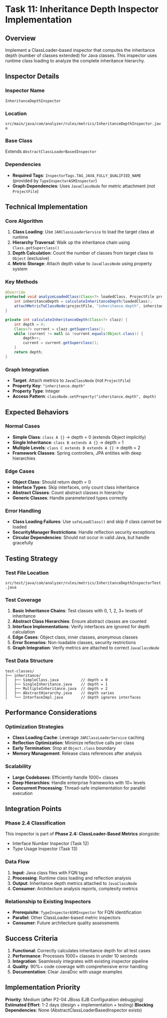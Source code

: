 # Task 11: Inheritance Depth Inspector Implementation

## Overview
Implement a ClassLoader-based inspector that computes the inheritance depth (number of classes extended) for Java classes. This inspector uses runtime class loading to analyze the complete inheritance hierarchy.

## Inspector Details

### Inspector Name
`InheritanceDepthInspector`

### Location
`src/main/java/com/analyzer/rules/metrics/InheritanceDepthInspector.java`

### Base Class
Extends `AbstractClassLoaderBasedInspector`

### Dependencies
- **Required Tags**: `InspectorTags.TAG_JAVA_FULLY_QUALIFIED_NAME` (provided by `TypeInspectorASMInspector`)
- **Graph Dependencies**: Uses `JavaClassNode` for metric attachment (not `ProjectFile`)

## Technical Implementation

### Core Algorithm
1. **Class Loading**: Use `JARClassLoaderService` to load the target class at runtime
2. **Hierarchy Traversal**: Walk up the inheritance chain using `Class.getSuperclass()`
3. **Depth Calculation**: Count the number of classes from target class to `Object` (exclusive)
4. **Metric Storage**: Attach depth value to `JavaClassNode` using property system

### Key Methods

```java
@Override
protected void analyzeLoadedClass(Class<?> loadedClass, ProjectFile projectFile, ResultDecorator resultDecorator) {
    int inheritanceDepth = calculateInheritanceDepth(loadedClass);
    attachMetricToClassNode(projectFile, "inheritance.depth", inheritanceDepth);
}

private int calculateInheritanceDepth(Class<?> clazz) {
    int depth = 0;
    Class<?> current = clazz.getSuperclass();
    while (current != null && !current.equals(Object.class)) {
        depth++;
        current = current.getSuperclass();
    }
    return depth;
}
```

### Graph Integration
- **Target**: Attach metrics to `JavaClassNode` (not `ProjectFile`)
- **Property Key**: `"inheritance.depth"`
- **Property Type**: Integer
- **Access Pattern**: `classNode.setProperty("inheritance.depth", depth)`

## Expected Behaviors

### Normal Cases
- **Simple Class**: `class A {}` → depth = 0 (extends Object implicitly)
- **Single Inheritance**: `class B extends A {}` → depth = 1
- **Multiple Levels**: `class C extends B extends A {}` → depth = 2
- **Framework Classes**: Spring controllers, JPA entities with deep hierarchies

### Edge Cases
- **Object Class**: Should return depth = 0
- **Interface Types**: Skip interfaces, only count class inheritance
- **Abstract Classes**: Count abstract classes in hierarchy
- **Generic Classes**: Handle parameterized types correctly

### Error Handling
- **Class Loading Failures**: Use `safeLoadClass()` and skip if class cannot be loaded
- **SecurityManager Restrictions**: Handle reflection security exceptions
- **Circular Dependencies**: Should not occur in valid Java, but handle gracefully

## Testing Strategy

### Test File Location
`src/test/java/com/analyzer/rules/metrics/InheritanceDepthInspectorTest.java`

### Test Coverage
1. **Basic Inheritance Chains**: Test classes with 0, 1, 2, 3+ levels of inheritance
2. **Abstract Class Hierarchies**: Ensure abstract classes are counted
3. **Interface Implementations**: Verify interfaces are ignored for depth calculation
4. **Edge Cases**: Object class, inner classes, anonymous classes
5. **Error Scenarios**: Non-loadable classes, security restrictions
6. **Graph Integration**: Verify metrics are attached to correct `JavaClassNode`

### Test Data Structure
```
test-classes/
├── inheritance/
│   ├── SimpleClass.java          // depth = 0
│   ├── SingleInheritance.java    // depth = 1  
│   ├── MultipleInheritance.java  // depth = 2
│   ├── AbstractHierarchy.java    // depth varies
│   └── InterfaceImpl.java        // depth ignores interfaces
```

## Performance Considerations

### Optimization Strategies
- **Class Loading Cache**: Leverage `JARClassLoaderService` caching
- **Reflection Optimization**: Minimize reflective calls per class
- **Early Termination**: Stop at `Object.class` boundary
- **Memory Management**: Release class references after analysis

### Scalability
- **Large Codebases**: Efficiently handle 1000+ classes
- **Deep Hierarchies**: Handle enterprise frameworks with 10+ levels
- **Concurrent Processing**: Thread-safe implementation for parallel execution

## Integration Points

### Phase 2.4 Classification
This inspector is part of **Phase 2.4: ClassLoader-Based Metrics** alongside:
- Interface Number Inspector (Task 12)
- Type Usage Inspector (Task 13)

### Data Flow
1. **Input**: Java class files with FQN tags
2. **Processing**: Runtime class loading and reflection analysis
3. **Output**: Inheritance depth metrics attached to `JavaClassNode`
4. **Consumer**: Architecture analysis reports, complexity metrics

### Relationship to Existing Inspectors
- **Prerequisite**: `TypeInspectorASMInspector` for FQN identification
- **Parallel**: Other ClassLoader-based metric inspectors
- **Consumer**: Future architecture quality assessments

## Success Criteria

1. **Functional**: Correctly calculates inheritance depth for all test cases
2. **Performance**: Processes 1000+ classes in under 10 seconds
3. **Integration**: Seamlessly integrates with existing inspector pipeline
4. **Quality**: 90%+ code coverage with comprehensive error handling
5. **Documentation**: Clear JavaDoc with usage examples

## Implementation Priority
**Priority**: Medium (after P2-04 JBoss EJB Configuration debugging)
**Estimated Effort**: 1-2 days (design + implementation + testing)
**Blocking Dependencies**: None (AbstractClassLoaderBasedInspector exists)
